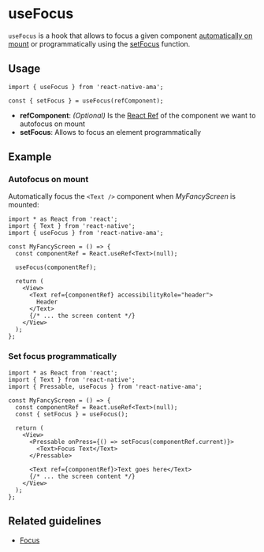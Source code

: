 # useFocus

`useFocus` is a hook that allows to focus a given component [automatically on mount](#autofocus-on-mount) or programmatically using
the [setFocus](#set-focus-programmatically) function.

## Usage

```tsx
import { useFocus } from 'react-native-ama';

const { setFocus } = useFocus(refComponent);
```

- **refComponent**: _(Optional)_ Is the [React Ref](https://reactjs.org/docs/refs-and-the-dom.html) of the component we
  want to autofocus on mount
- **setFocus**: Allows to focus an element programmatically

## Example

### Autofocus on mount

Automatically focus the `<Text />` component when _MyFancyScreen_ is mounted:

```tsx
import * as React from 'react';
import { Text } from 'react-native';
import { useFocus } from 'react-native-ama';

const MyFancyScreen = () => {
  const componentRef = React.useRef<Text>(null);

  useFocus(componentRef);

  return (
    <View>
      <Text ref={componentRef} accessibilityRole="header">
        Header
      </Text>
      {/* ... the screen content */}
    </View>
  );
};
```

### Set focus programmatically

```tsx
import * as React from 'react';
import { Text } from 'react-native';
import { Pressable, useFocus } from 'react-native-ama';

const MyFancyScreen = () => {
  const componentRef = React.useRef<Text>(null);
  const { setFocus } = useFocus();

  return (
    <View>
      <Pressable onPress={() => setFocus(componentRef.current)}>
        <Text>Focus Text</Text>
      </Pressable>

      <Text ref={componentRef}>Text goes here</Text>
      {/* ... the screen content */}
    </View>
  );
};
```

## Related guidelines

- [Focus](../guidelines/focus)
